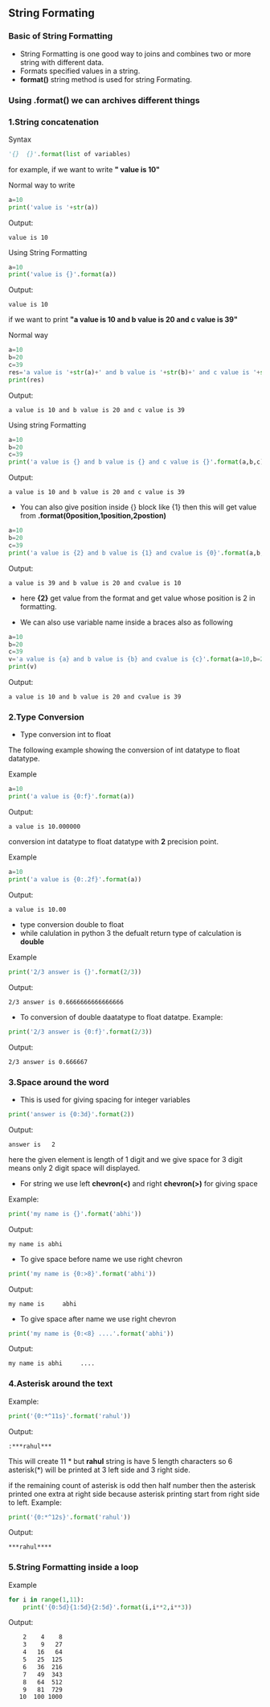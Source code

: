 ## String Formating 

### Basic of String Formatting
- String Formatting is one good way to joins and combines two or more string with different data.
- Formats specified values in a string.
- **format()**  string method is used for string Formating.

### Using .format() we can archives different things

### 1.String concatenation 
Syntax
```python
'{}  {}'.format(list of variables)
```

for example, if we want to write **" value is 10"**

Normal way to write
```python
a=10
print('value is '+str(a))
```
Output:
```
value is 10
```

Using String Formatting
```python
a=10
print('value is {}'.format(a))
```
Output:
```
value is 10
```

if we want to print **"a value is 10 and b value is 20 and c value is 39"**

Normal way
```python
a=10
b=20
c=39
res='a value is '+str(a)+' and b value is '+str(b)+' and c value is '+str(c)
print(res)
```

Output:
```
a value is 10 and b value is 20 and c value is 39
```

Using string Formatting
```python
a=10
b=20
c=39
print('a value is {} and b value is {} and c value is {}'.format(a,b,c))
```
Output:
```
a value is 10 and b value is 20 and c value is 39
```

- You can also give position inside {} block like {1} then this will get value from **.format(0position,1position,2postion)**
```python
a=10
b=20
c=39
print('a value is {2} and b value is {1} and cvalue is {0}'.format(a,b,c))
```
Output:
```
a value is 39 and b value is 20 and cvalue is 10
```
- here **{2}** get value from the format and get value whose position is 2 in formatting.

- We can also use variable name inside a braces also as following
```python
a=10
b=20
c=39
v='a value is {a} and b value is {b} and cvalue is {c}'.format(a=10,b=20,c=39)
print(v)
```
Output:
```
a value is 10 and b value is 20 and cvalue is 39
```


###  2.Type Conversion
- Type conversion int to float

The following example showing the conversion of int datatype to float datatype.

Example
```python
a=10
print('a value is {0:f}'.format(a))
```
Output:
```
a value is 10.000000
```
conversion int datatype to float datatype with **2** precision point.

Example
```python
a=10
print('a value is {0:.2f}'.format(a))
```
Output:
```
a value is 10.00
```
- type conversion double to float
- while calulation in python 3 the defualt return type of calculation is **double**

Example
```python
print('2/3 answer is {}'.format(2/3))
```

Output:
```
2/3 answer is 0.6666666666666666

```
- To conversion of double daatatype to float datatpe.
Example:
```python
print('2/3 answer is {0:f}'.format(2/3))
```
Output:
```
2/3 answer is 0.666667
```

### 3.Space around the word 

- This is used for giving spacing for integer variables
```python
print('answer is {0:3d}'.format(2))
```
Output:
```
answer is   2
```

here the given element is length of 1 digit and we give space for 3 digit means only 2 digit space will displayed.


- For string we use left **chevron(<)** and right **chevron(>)** for giving space

Example:
```python
print('my name is {}'.format('abhi'))
```
Output:
```
my name is abhi
```

- To give space before name we use right chevron
```python
print('my name is {0:>8}'.format('abhi'))
```
Output:
```
my name is     abhi
```

- To give space after name we use right chevron
```python
print('my name is {0:<8} ....'.format('abhi'))
```

Output:
```
my name is abhi     ....
```
### 4.Asterisk  around the text
Example:

```python
print('{0:*^11s}'.format('rahul'))
```

Output:
```
:***rahul***
```
This will create 11 * but **rahul** string is have 5 length characters so 6 asterisk(*) will be printed at 3 left side and 3 right side.
                             
if the remaining count of asterisk is odd then half number then the asterisk printed one extra at right side because asterisk 
printing start from right side to left.
Example:
```python
print('{0:*^12s}'.format('rahul'))
```

Output:
```
***rahul****
```

### 5.String Formatting inside a loop  
Example
```python
for i in range(1,11):                           
    print('{0:5d}{1:5d}{2:5d}'.format(i,i**2,i**3))
```                                

Output:
``` 1    1    1
    2    4    8
    3    9   27
    4   16   64
    5   25  125
    6   36  216
    7   49  343
    8   64  512
    9   81  729
   10  100 1000
```
